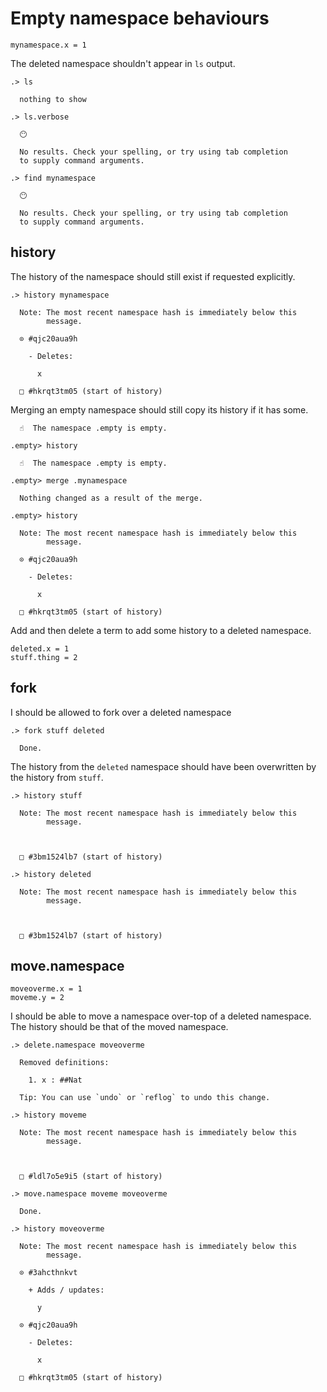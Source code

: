 # Empty namespace behaviours

```unison
mynamespace.x = 1
```

The deleted namespace shouldn't appear in `ls` output.
```ucm
.> ls

  nothing to show

```
```ucm
.> ls.verbose

  😶
  
  No results. Check your spelling, or try using tab completion
  to supply command arguments.

```
```ucm
.> find mynamespace

  😶
  
  No results. Check your spelling, or try using tab completion
  to supply command arguments.

```
## history

The history of the namespace should still exist if requested explicitly.

```ucm
.> history mynamespace

  Note: The most recent namespace hash is immediately below this
        message.
  
  ⊙ #qjc20aua9h
  
    - Deletes:
    
      x
  
  □ #hkrqt3tm05 (start of history)

```
Merging an empty namespace should still copy its history if it has some.

```ucm
  ☝️  The namespace .empty is empty.

.empty> history

  ☝️  The namespace .empty is empty.

.empty> merge .mynamespace

  Nothing changed as a result of the merge.

.empty> history

  Note: The most recent namespace hash is immediately below this
        message.
  
  ⊙ #qjc20aua9h
  
    - Deletes:
    
      x
  
  □ #hkrqt3tm05 (start of history)

```
Add and then delete a term to add some history to a deleted namespace.

```unison
deleted.x = 1
stuff.thing = 2
```

## fork

I should be allowed to fork over a deleted namespace

```ucm
.> fork stuff deleted

  Done.

```
The history from the `deleted` namespace should have been overwritten by the history from `stuff`.

```ucm
.> history stuff

  Note: The most recent namespace hash is immediately below this
        message.
  
  
  
  □ #3bm1524lb7 (start of history)

.> history deleted

  Note: The most recent namespace hash is immediately below this
        message.
  
  
  
  □ #3bm1524lb7 (start of history)

```
## move.namespace

```unison
moveoverme.x = 1
moveme.y = 2
```

I should be able to move a namespace over-top of a deleted namespace.
The history should be that of the moved namespace.

```ucm
.> delete.namespace moveoverme

  Removed definitions:
  
    1. x : ##Nat
  
  Tip: You can use `undo` or `reflog` to undo this change.

.> history moveme

  Note: The most recent namespace hash is immediately below this
        message.
  
  
  
  □ #ldl7o5e9i5 (start of history)

.> move.namespace moveme moveoverme

  Done.

.> history moveoverme

  Note: The most recent namespace hash is immediately below this
        message.
  
  ⊙ #3ahcthnkvt
  
    + Adds / updates:
    
      y
  
  ⊙ #qjc20aua9h
  
    - Deletes:
    
      x
  
  □ #hkrqt3tm05 (start of history)

```
